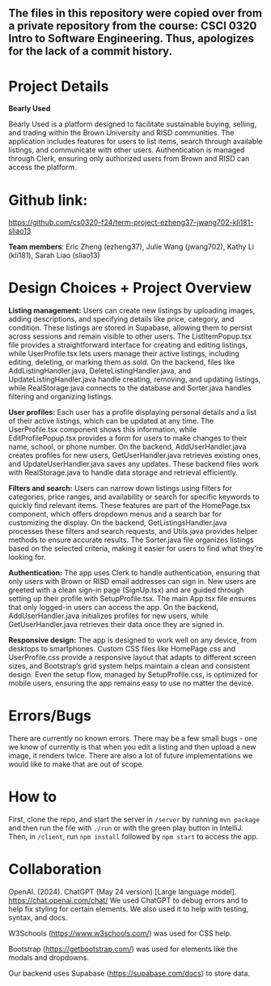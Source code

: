 ## The files in this repository were copied over from a private repository from the course: CSCI 0320 Intro to Software Engineering. Thus, apologizes for the lack of a commit history. 

# Project Details

**Bearly Used**

Bearly Used is a platform designed to facilitate sustainable buying, selling, and trading within the Brown University and RISD communities. The application includes features for users to list items, search through available listings, and communicate with other users. Authentication is managed through Clerk, ensuring only authorized users from Brown and RISD can access the platform.

# Github link:

https://github.com/cs0320-f24/term-project-ezheng37-jwang702-kli181-sliao13

**Team members**: Eric Zheng (ezheng37), Julie Wang (jwang702), Kathy Li (kli181), Sarah Liao (sliao13) 

# Design Choices + Project Overview

**Listing management:**
Users can create new listings by uploading images, adding descriptions, and specifying details like price, category, and condition. These listings are stored in Supabase, allowing them to persist across sessions and remain visible to other users. The ListItemPopup.tsx file provides a straightforward interface for creating and editing listings, while UserProfile.tsx lets users manage their active listings, including editing, deleting, or marking them as sold. On the backend, files like AddListingHandler.java, DeleteListingHandler.java, and UpdateListingHandler.java handle creating, removing, and updating listings, while RealStorage.java connects to the database and Sorter.java handles filtering and organizing listings.

**User profiles:**
Each user has a profile displaying personal details and a list of their active listings, which can be updated at any time. The UserProfile.tsx component shows this information, while EditProfilePopup.tsx provides a form for users to make changes to their name, school, or phone number. On the backend, AddUserHandler.java creates profiles for new users, GetUserHandler.java retrieves existing ones, and UpdateUserHandler.java saves any updates. These backend files work with RealStorage.java to handle data storage and retrieval efficiently.

**Filters and search:**
Users can narrow down listings using filters for categories, price ranges, and availability or search for specific keywords to quickly find relevant items. These features are part of the HomePage.tsx component, which offers dropdown menus and a search bar for customizing the display. On the backend, GetListingsHandler.java processes these filters and search requests, and Utils.java provides helper methods to ensure accurate results. The Sorter.java file organizes listings based on the selected criteria, making it easier for users to find what they’re looking for.

**Authentication:**
The app uses Clerk to handle authentication, ensuring that only users with Brown or RISD email addresses can sign in. New users are greeted with a clean sign-in page (SignUp.tsx) and are guided through setting up their profile with SetupProfile.tsx. The main App.tsx file ensures that only logged-in users can access the app. On the backend, AddUserHandler.java initializes profiles for new users, while GetUserHandler.java retrieves their data once they are signed in.

**Responsive design:**
The app is designed to work well on any device, from desktops to smartphones. Custom CSS files like HomePage.css and UserProfile.css provide a responsive layout that adapts to different screen sizes, and Bootstrap’s grid system helps maintain a clean and consistent design. Even the setup flow, managed by SetupProfile.css, is optimized for mobile users, ensuring the app remains easy to use no matter the device.

# Errors/Bugs
There are currently no known errors. There may be a few small bugs - one we know of currently is that when you edit a listing and then upload a new image, it renders twice. There are also a lot of future implementations we would like to make that are out of scope.

# How to

First, clone the repo, and start the server in `/server` by running `mvn package` and then run the file with `./run` or with the green play button in IntelliJ. Then, in `/client`, run `npm install` followed by `npm start` to access the app.

# Collaboration

OpenAI. (2024). ChatGPT (May 24 version) [Large language model]. https://chat.openai.com/chat/
We used ChatGPT to debug errors and to help fix styling for certain elements. We also used it to help with testing, syntax, and docs.

W3Schools (https://www.w3schools.com/) was used for CSS help.

Bootstrap (https://getbootstrap.com/) was used for elements like the modals and dropdowns.

Our backend uses Supabase (https://supabase.com/docs) to store data.